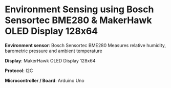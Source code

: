 # Environment Sensing using Bosch Sensortec BME280 & MakerHawk OLED Display 128x64
**Environment sensor**: Bosch Sensortec BME280
Measures relative humidity, barometric pressure and ambient temperature

 **Display**: MakerHawk OLED Display 128x64

**Protocol**: I2C

**Microcontroller / Board**: Arduino Uno